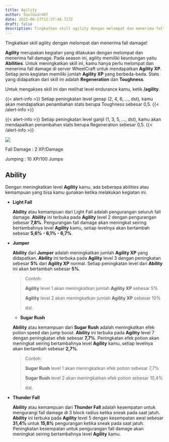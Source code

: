 ```yaml
---
title: Agility
author: SoulGuard07
date: 2023-06-27T12:37:48.717Z
draft: false
description: Tingkatkan skill agility dengan melompat dan menerima fall damage!
---
```

Tingkatkan skill agility dengan melompat dan menerima fall damage!

**Agility** merupakan kegiatan yang dilakukan dengan melompat dan menerima fall damage. Pada season ini, agility memiliki keuntungan yaitu **Abilities**. Untuk meningkatkan skill ini, kamu hanya perlu melompat dan menerima fall damage di server WheelCraft untuk mendapatkan **Agility XP**. Setiap jenis kegiatan memiliki jumlah **Agility XP** yang berbeda-beda. Stats yang didapatkan dari skill ini adalah **Regeneration** dan **Toughness**.

Untuk mengakses skill ini dan melihat level endurance kamu, ketik **/agility**.

{{< alert-info >}} Setiap peningkatan level genap (2, 4, 6, ..., dst), kamu akan mendapatkan penambahan stats berupa Toughness sebesar 0,5. {{< /alert-info >}}

{{< alert-info >}} Setiap peningkatan level ganjil (1, 3, 5, ..., dst), kamu akan mendapatkan penambahan stats berupa Regeneration sebesar 0,5. {{< /alert-info >}}

![](/img/uploads/agility.png)

Fall Damage : 2 XP/Damage

Jumping : 10 XP/100 Jumps

## Ability

Dengan meningkatkan level **Agility** kamu, ada beberapa abilities atau kemampuan yang bisa kamu gunakan ketika melakukan kegiatan ini.

* **Light Fall**

  **Ability** atau kemampuan dari Light Fall adalah pengurangan seluruh fall damage. **Ability** ini terbuka pada **Agility** level 2 dengan pengurangan sebesar **7,8%**. Pengurangan fall damage akan meningkat seiring bertambahnya level **Agility** kamu, setiap levelnya akan bertambah sebesar **5,6% - 6,1% - 6,7%**. 
* **Jumper**

  **Ability** dari **Jumper** adalah meningkatkan jumlah **Agility XP** yang didapatkan. **Ability** ini terbuka pada **Agility** level 3 dengan peningkatan sebesar **5%** dari **Agility XP** normal. Setiap peningkatan level dari **Ability** ini akan bertambah sebesar **5%**.

  > Contoh:
  >
  > **Agility** level 1 akan meningkatkan jumlah **Agility XP** sebesar 5%
  >
  > **Agility** level 2 akan meningkatkan jumlah **Agility XP** sebesar 10%
  >
  > dst.

  * **Sugar Rush**

  **Ability** atau kemampuan dari **Sugar Rush** adalah meningkatkan efek potion speed dan jump boost. **Ability** ini terbuka pada **Agility** level 7 dengan peningkatan efek sebesar **7,7%**. Peningkatan efek potion akan meningkat seiring bertambahnya level **Agility** kamu, setiap levelnya akan bertambah sebesar **2,7%**.  

  > Contoh:
  >
  > **Sugar Rush** level 1 akan meningkatkan efek potion sebesar 7,7%
  >
  > **Sugar Rush** level 2 akan meningkatkan efek potion sebesar 10,4%
  >
  > dst.
* **Thunder Fall**

  **Ability** atau kemampuan dari **Thunder Fall** adalah kesempatan untuk mengurangi fall damage di 3 block radius ketika sneak pada saat jatuh. **Ability** ini terbuka pada **Agility** level 5 dengan kesempatan awal sebesar **31,4%** untuk **15,8%** pengurangan ketika sneak pada saat jatuh. Peningkatan kesempatan untuk pengurangan fall damage akan meningkat seiring bertambahnya level **Agility** kamu.